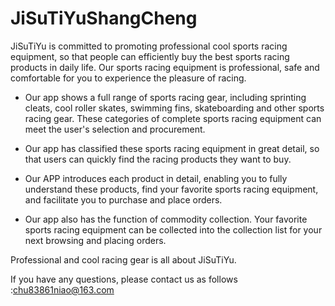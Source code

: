 # JiSuTiYuShangCheng

JiSuTiYu is committed to promoting professional cool sports racing equipment, so that people can efficiently buy the best sports racing products in daily life. Our sports racing equipment is professional, safe and comfortable for you to experience the pleasure of racing.

- Our app shows a full range of sports racing gear, including sprinting cleats, cool roller skates, swimming fins, skateboarding and other sports racing gear. These categories of complete sports racing equipment can meet the user's selection and procurement.

- Our app has classified these sports racing equipment in great detail, so that users can quickly find the racing products they want to buy.

- Our APP introduces each product in detail, enabling you to fully understand these products, find your favorite sports racing equipment, and facilitate you to purchase and place orders.

- Our app also has the function of commodity collection. Your favorite sports racing equipment can be collected into the collection list for your next browsing and placing orders.

Professional and cool racing gear is all about JiSuTiYu.

If you have any questions, please contact us as follows :chu83861niao@163.com
